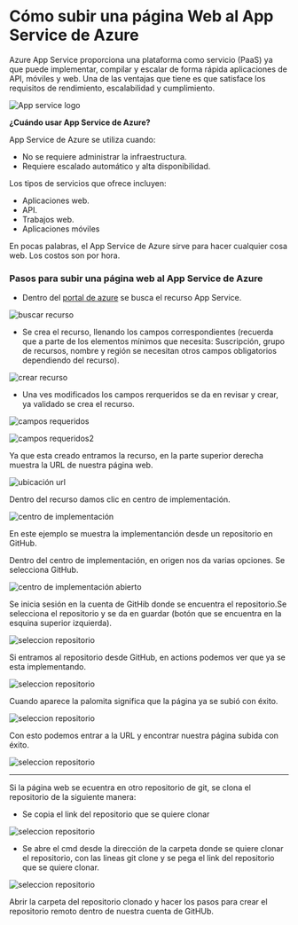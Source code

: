 # Cómo subir una página Web al App Service de Azure

Azure App Service proporciona una plataforma como servicio (PaaS) ya que puede implementar, compilar y escalar de forma rápida aplicaciones de API, móviles y web. Una de las ventajas que tiene es que satisface los requisitos de rendimiento, escalabilidad y cumplimiento.

![App service logo](https://github.com/lupitaBI06/AppServiceAzure/blob/main/Imagenes/logo.png)

**¿Cuándo usar App Service de Azure?**

App Service de Azure se utiliza cuando:

- No se requiere administrar la infraestructura.
- Requiere escalado automático y alta disponibilidad.

Los tipos de servicios que ofrece incluyen:

- Aplicaciones web.
- API.
- Trabajos web.
- Aplicaciones móviles


En pocas palabras, el App Service de Azure sirve para hacer cualquier cosa web. Los costos son por hora.

### Pasos para subir una página web al App Service de Azure

- Dentro del [portal de azure](www.portal.azure.com) se busca el recurso App Service.

![buscar recurso](https://github.com/lupitaBI06/AppServiceAzure/blob/main/Imagenes/crear_app_service.PNG)

- Se crea el recurso, llenando los campos correspondientes (recuerda que a parte de los elementos mínimos que necesita: Suscripción, grupo de recursos, nombre y región se necesitan otros campos obligatorios dependiendo del recurso).

![crear recurso](https://github.com/lupitaBI06/AppServiceAzure/blob/main/Imagenes/crear.PNG)

- Una ves modificados los campos rerqueridos se da en revisar y crear, ya validado se crea el recurso.

![campos requeridos](https://github.com/lupitaBI06/AppServiceAzure/blob/main/Imagenes/requerimientos_generales.PNG)

![campos requeridos2](https://github.com/lupitaBI06/AppServiceAzure/blob/main/Imagenes/requerimientos_generales2.PNG)

Ya que esta creado entramos la recurso, en la parte superior derecha muestra la URL de nuestra página web.

![ubicación url](https://github.com/lupitaBI06/AppServiceAzure/blob/main/Imagenes/url.PNG)

Dentro del recurso damos clic en centro de implementación.

![centro de implementación](https://github.com/lupitaBI06/AppServiceAzure/blob/main/Imagenes/centro_implementación.PNG)

En este ejemplo se muestra la implementanción desde un repositorio en GitHub.

Dentro del centro de implementación, en origen nos da varias opciones. Se selecciona GitHub.

![centro de implementación abierto](https://github.com/lupitaBI06/AppServiceAzure/blob/main/Imagenes/centro_impl_abierto.PNG)

Se inicia sesión en la cuenta de GitHib donde se encuentra el repositorio.Se selecciona el repositorio y se da en guardar (botón que se encuentra en la esquina superior izquierda).

![seleccion repositorio](https://github.com/lupitaBI06/AppServiceAzure/blob/main/Imagenes/seleccion_repositorio.PNG)

Si entramos al repositorio desde GitHub, en actions podemos ver que ya se esta implementando.

![seleccion repositorio](https://github.com/lupitaBI06/AppServiceAzure/blob/main/Imagenes/github_actions.PNG)

Cuando aparece la palomita significa que la página ya se subió con éxito.

![seleccion repositorio](https://github.com/lupitaBI06/AppServiceAzure/blob/main/Imagenes/cargado.PNG)

Con esto podemos entrar a la URL y encontrar nuestra página subida con éxito.

![seleccion repositorio](https://github.com/lupitaBI06/AppServiceAzure/blob/main/Imagenes/paginasubida.PNG)


____________________________________________________________________________________

Si la página web se ecuentra en otro repositorio de git, se clona el repositorio de la siguiente manera:

- Se copia el link del repositorio que se quiere clonar 

![seleccion repositorio](https://github.com/lupitaBI06/AppServiceAzure/blob/main/Imagenes/clonar_reepositorio.PNG)

- Se abre el cmd desde la dirección de la carpeta donde se quiere clonar el repositorio, con las lineas git clone y se pega el link del repositorio que se quiere clonar.

![seleccion repositorio](https://github.com/lupitaBI06/AppServiceAzure/blob/main/Imagenes/clone_cmd.PNG)

Abrir la carpeta del repositorio clonado y hacer los pasos para crear el repositorio remoto dentro de nuestra cuenta de GitHUb.


